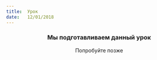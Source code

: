 ```yaml
---
title:  Урок
date:   12/01/2018
---
```


### <center>Мы подготавливаем данный урок</center>
<center>Попробуйте позже</center>